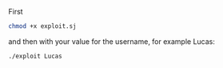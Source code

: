 First 
``` bash
chmod +x exploit.sj
```
and then with your value for the username, for example Lucas:
```
./exploit Lucas
```
